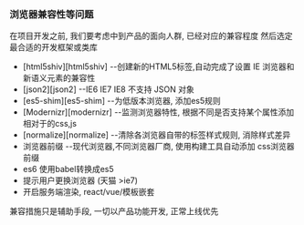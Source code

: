 ### 浏览器兼容性等问题

在项目开发之前, 我们要考虑中到产品的面向人群, 已经对应的兼容程度
然后选定最合适的开发框架或类库

* [html5shiv][html5shiv]  --创建新的HTML5标签,自动完成了设置 IE 浏览器和新语义元素的兼容性
* [json2][json2]  --IE6 IE7 IE8 不支持 JSON 对象
* [es5-shim][es5-shim]  --为低版本浏览器, 添加es5规则
* [Modernizr][modernizr]  --监测浏览器特性, 根据不同是否支持某个属性添加 相对于的css,js
* [normalize][normalize]  --清除各浏览器自带的标签样式规则, 消除样式差异
* 浏览器前缀  --现代浏览器,不同浏览器厂商, 使用构建工具自动添加 css浏览器前缀
* es6 使用babel转换成es5
* 提示用户更换浏览器  (天猫 >ie7)
* 开启服务端渲染, react/vue/模板嵌套

兼容措施只是辅助手段, 一切以产品功能开发, 正常上线优先
